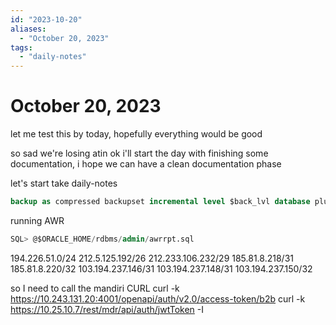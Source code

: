 ```yaml
---
id: "2023-10-20"
aliases:
  - "October 20, 2023"
tags:
  - "daily-notes"
---
```


# October 20, 2023

let me test this by today, hopefully everything would be good

so sad we're losing atin
ok i'll start the day with finishing some documentation, i hope we can have a clean documentation phase

let's start take daily-notes

```sql
backup as compressed backupset incremental level $back_lvl database plus archivelog not backed up;
```

running AWR

```sql
SQL> @$ORACLE_HOME/rdbms/admin/awrrpt.sql
```

194.226.51.0/24
212.5.125.192/26
212.233.106.232/29
185.81.8.218/31
185.81.8.220/32
103.194.237.146/31
103.194.237.148/31
103.194.237.150/32

so I need to call the mandiri CURL
curl -k https://10.243.131.20:4001/openapi/auth/v2.0/access-token/b2b
curl -k https://10.25.10.7/rest/mdr/api/auth/jwtToken -I
